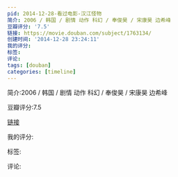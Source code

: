 ```yaml
---
pid: 2014-12-28-看过电影-汉江怪物
简介: 2006 / 韩国 / 剧情 动作 科幻 / 奉俊昊 / 宋康昊 边希峰
豆瓣评分: '7.5'
链接: https://movie.douban.com/subject/1763134/
创建时间: '2014-12-28 23:24:11'
我的评分:
标签:
评论:
tags: [douban]
categories: [timeline]
---
```

简介:2006 / 韩国 / 剧情 动作 科幻 / 奉俊昊 / 宋康昊 边希峰

豆瓣评分:7.5

[链接](https://movie.douban.com/subject/1763134/)

我的评分:

标签:

评论:

